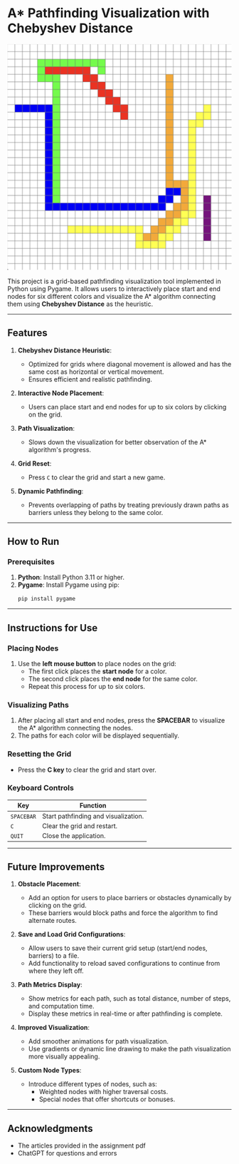 # A* Pathfinding Visualization with Chebyshev Distance

![Example Screenshot](colorNodeIMG.png)

This project is a grid-based pathfinding visualization tool implemented in Python using Pygame. It allows users to interactively place start and end nodes for six different colors and visualize the A* algorithm connecting them using **Chebyshev Distance** as the heuristic.

---

## Features

1. **Chebyshev Distance Heuristic**:
   - Optimized for grids where diagonal movement is allowed and has the same cost as horizontal or vertical movement.
   - Ensures efficient and realistic pathfinding.

2. **Interactive Node Placement**:
   - Users can place start and end nodes for up to six colors by clicking on the grid.

3. **Path Visualization**:
   - Slows down the visualization for better observation of the A* algorithm's progress.

4. **Grid Reset**:
   - Press `C` to clear the grid and start a new game.

5. **Dynamic Pathfinding**:
   - Prevents overlapping of paths by treating previously drawn paths as barriers unless they belong to the same color.

---

## How to Run

### Prerequisites
1. **Python**: Install Python 3.11 or higher.
2. **Pygame**: Install Pygame using pip:
   ```bash
   pip install pygame

---
  
## Instructions for Use

### Placing Nodes
1. Use the **left mouse button** to place nodes on the grid:
   - The first click places the **start node** for a color.
   - The second click places the **end node** for the same color.
   - Repeat this process for up to six colors.

### Visualizing Paths
1. After placing all start and end nodes, press the **SPACEBAR** to visualize the A* algorithm connecting the nodes.
2. The paths for each color will be displayed sequentially.

### Resetting the Grid
- Press the **C key** to clear the grid and start over.

### Keyboard Controls
| Key         | Function                               |
|-------------|---------------------------------------|
| `SPACEBAR`  | Start pathfinding and visualization.  |
| `C`         | Clear the grid and restart.           |
| `QUIT`      | Close the application.                |

---

## Future Improvements

1. **Obstacle Placement**:
   - Add an option for users to place barriers or obstacles dynamically by clicking on the grid.
   - These barriers would block paths and force the algorithm to find alternate routes.

2. **Save and Load Grid Configurations**:
   - Allow users to save their current grid setup (start/end nodes, barriers) to a file.
   - Add functionality to reload saved configurations to continue from where they left off.

3. **Path Metrics Display**:
   - Show metrics for each path, such as total distance, number of steps, and computation time.
   - Display these metrics in real-time or after pathfinding is complete.

4. **Improved Visualization**:
   - Add smoother animations for path visualization.
   - Use gradients or dynamic line drawing to make the path visualization more visually appealing.

5. **Custom Node Types**:
   - Introduce different types of nodes, such as:
     - Weighted nodes with higher traversal costs.
     - Special nodes that offer shortcuts or bonuses.

---

## Acknowledgments

- The articles provided in the assignment pdf
- ChatGPT for questions and errors